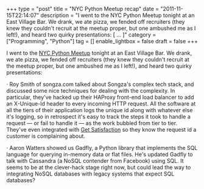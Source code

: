 +++
type = "post"
title = "NYC Python Meetup recap"
date = "2011-11-15T22:14:07"
description = "I went to the NYC Python Meetup tonight at an East Village Bar. We drank, we ate pizza, we fended off recruiters (they knew they couldn't recruit at the meetup proper, but one ambushed me as I left!), and heard two quirky presentations: [ ... ]"
category = ["Programming", "Python"]
tag = []
enable_lightbox = false
draft = false
+++

<p>I went to the <a href="http://www.meetup.com/nycpython">NYC Python Meetup</a>
tonight at an East Village Bar. We drank, we ate pizza, we fended off
recruiters (they knew they couldn't recruit at the meetup proper, but
one ambushed me as I left!), and heard two quirky presentations:</p>
<p>· Roy Smith of songza.com talked about Songza's complex tech stack, and
discussed some nice techniques for dealing with the complexity. In
particular, they've hacked up their HAProxy front-end load balancer to
add an X-Unique-Id header to every incoming HTTP request. All the
software at all the tiers of their application logs the unique id along
with whatever else it's logging, so in retrospect it's easy to track the
steps it took to handle a request — or fail to handle it — as the work
bubbled from tier to tier. They've even integrated with <a href="http://getsatisfaction.com/">Get
Satisfaction</a> so they know the request id a
customer is complaining about.</p>
<p>· Aaron Watters showed us Gadfly, a Python library that implements the
SQL language for querying in-memory data or flat files. He's updated
Gadfly to talk with Cassandra (a NoSQL contender from Facebook) using
SQL. It seems to be at the clever-hack stage right now, but could lead
the way to integrating NoSQL databases with legacy systems that expect
SQL databases?</p>
